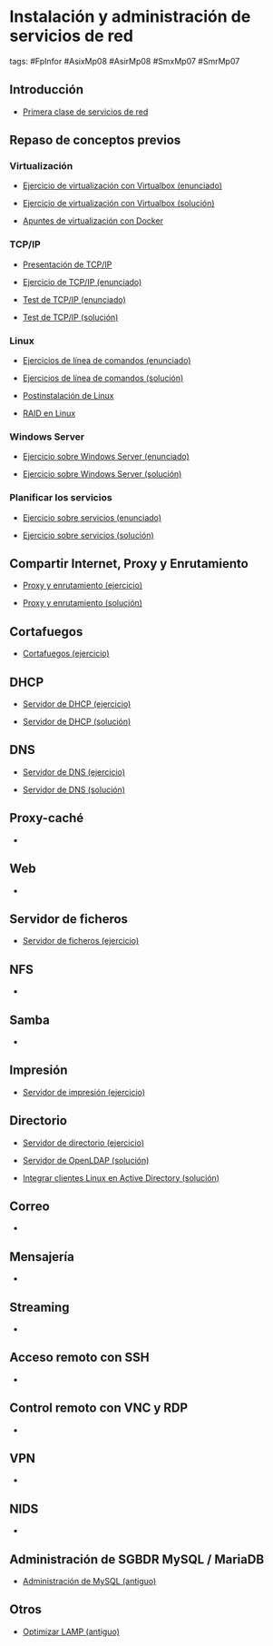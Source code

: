 # Instalación y administración de servicios de red

tags: #FpInfor #AsixMp08 #AsirMp08 #SmxMp07 #SmrMp07 



## Introducción

  * [Primera clase de servicios de red](introduccion.md)



## Repaso de conceptos previos

### Virtualización

  * [Ejercicio de virtualización con Virtualbox (enunciado)](repaso/Ejercicio%200a%20-%20repaso%20Virtualizaci%C3%B3n%20-%20ejercicio.md) 

  * [Ejercicio de virtualización con Virtualbox (solución)](repaso/Ejercicio%200a%20-%20repaso%20Virtualizaci%C3%B3n%20-%20soluci%C3%B3n.pdf) 

  * [Apuntes de virtualización con Docker](repaso/Ejercicio%200a%20-%20repaso%20Virtualización%20-%20Docker.pdf) 

### TCP/IP

  * [Presentación de TCP/IP](repaso/Ejercicio%200b%20%20-%20repaso%20TCPIP%20-%20transparencias.pdf)

  * [Ejercicio de TCP/IP (enunciado)](repaso/Ejercicio%200b%20%20-%20repaso%20TCPIP%20-%20ejercicios.md)

  * [Test de TCP/IP (enunciado)](repaso/Ejercicio%200b%20-%20repaso%20TCPIP%20-%20test.md)

  * [Test de TCP/IP (solución)](repaso/Ejercicio%200b%20-%20repaso%20TCPIP%20-%20test%20soluci%C3%B3n.md)

### Linux

  * [Ejercicios de línea de comandos (enunciado)](repaso/Ejercicio%200c%20-%20repaso%20Linux%20-%20comandos%20Unix%20ejercicio.md)

  * [Ejercicios de línea de comandos (solución)](repaso/Ejercicio%200c%20-%20repaso%20Linux%20-%20comandos%20Unix%20soluci%C3%B3n.md)

  * [Postinstalación de Linux](repaso/Ejercicio%200c%20-%20repaso%20Linux%20-%20postinstalaci%C3%B3n%20Debian%20y%20Ubuntu%20Server.md)

  * [RAID en Linux](repaso/Ejercicio%200c%20-%20repaso%20Linux%20-%20RAID.md)

### Windows Server

  * [Ejercicio sobre Windows Server (enunciado)](repaso/Ejercicio%200d%20-%20repaso%20Windows%20Server%20-%20ejercicio.md)

  * [Ejercicio sobre Windows Server (solución)](repaso/Ejercicio%200d%20-%20repaso%20Windows%20Server%20-%20soluci%C3%B3n.pdf)
  
### Planificar los servicios

  * [Ejercicio sobre servicios (enunciado)](repaso/Ejercicio%200e%20-%20Planificar%20servicios.md)

  * [Ejercicio sobre servicios (solución)](repaso/Ejercicio%200e%20-%20Planificar%20servicios%20-%20soluci%C3%B3n.pdf)



## Compartir Internet, Proxy y Enrutamiento

  * [Proxy y enrutamiento (ejercicio)](router/Ejercicio%201%20-%20compartir%20internet%20y%20enrutamiento.md)

  * [Proxy y enrutamiento (solución)](router/Ejercicio%201%20-%20compartir%20internet%20y%20enrutamiento%20-%20soluci%C3%B3n.pdf)



## Cortafuegos

  * [Cortafuegos (ejercicio)](firewall/Ejercicio%2011%20-%20Cortafuegos.md)



## DHCP

  * [Servidor de DHCP (ejercicio)](dhcp/Ejercicio%202%20-%20Servidor%20DHCP.md)

  * [Servidor de DHCP (solución)](dhcp/Ejercicio%202%20-%20Servidor%20DHCP%20-%20soluci%C3%B3n.pdf)



## DNS

  * [Servidor de DNS (ejercicio)](dns/Ejercicio%202%20-%20Servidor%20DNS.md)

  * [Servidor de DNS (solución)](dns/Ejercicio%202%20-%20Servidor%20DNS%20-%20soluci%C3%B3n.pdf)



## Proxy-caché

  * []()



## Web

  * []()



## Servidor de ficheros

  * [Servidor de ficheros (ejercicio)](ficheros/Ejercicio%2012%20-%20Servidor%20Directorio.md)



## NFS

  * []()



## Samba

  * []()



## Impresión

  * [Servidor de impresión (ejercicio)](impresion/Ejercicio%2013%20-%20Servidor%20Impresi%C3%B3n%20-%20soluci%C3%B3n.md)



## Directorio

  * [Servidor de directorio (ejercicio)](directorio/Ejercicio%2012%20-%20Servidor%20Directorio.md)

  * [Servidor de OpenLDAP (solución)](directorio/Ejercicio%2012%20-%20Servidor%20Directorio%20-%20soluci%C3%B3n%20OpenLDAP.pdf)

  * [Integrar clientes Linux en Active Directory (solución)](directorio/Ejercicio%2012%20-%20Servidor%20Directorio%20-%20soluci%C3%B3n%20Integrar%20Linux%20en%20ADDS.pdf)



## Correo

  * []()



## Mensajería

  * []()



## Streaming

  * []()



## Acceso remoto con SSH

  * []()



## Control remoto con VNC y RDP

  * []()



## VPN

  * []()



## NIDS

  * []()



## Administración de SGBDR MySQL / MariaDB

  * [Administración de MySQL (antiguo)](http://www.xtec.cat/~acastan/textos/Administracion%20de%20MySQL.html)



## Otros

  * [Optimizar LAMP (antiguo)](http://www.xtec.cat/~acastan/textos/Tuning%20LAMP.pdf)

